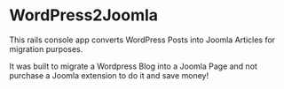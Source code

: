 # WordPress2Joomla

This rails console app converts WordPress Posts into Joomla Articles for migration purposes.

It was built to migrate a Wordpress Blog into a Joomla Page and not purchase a Joomla extension to do it and save money!
